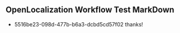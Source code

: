## OpenLocalization Workflow Test MarkDown
* 5516be23-098d-477b-b6a3-dcbd5cd57f02 
thanks!<!--HONumber=Mar16_HO4-->
